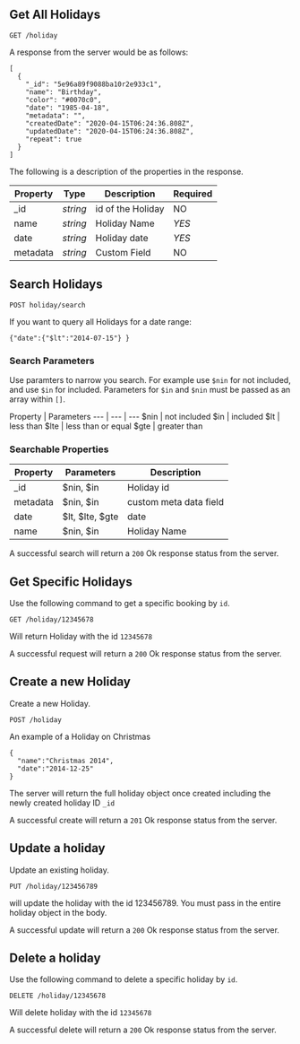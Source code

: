## Get All Holidays

```
GET /holiday
```
A response from the server would be as follows:
```
[
  {
    "_id": "5e96a89f9088ba10r2e933c1",
    "name": "Birthday",
    "color": "#0070c0",
    "date": "1985-04-18",
    "metadata": "",
    "createdDate": "2020-04-15T06:24:36.808Z",
    "updatedDate": "2020-04-15T06:24:36.808Z",
    "repeat": true
  }
]
  ```
The following is a description of the properties in the response.

Property | Type | Description | Required
--- | --- | --- | ---
_id | *string* | id of the Holiday | NO
name | *string* | Holiday Name | *YES*
date | *string* | Holiday date | *YES*
metadata | *string* | Custom Field | NO

## Search Holidays
```
POST holiday/search
```
If you want to query all Holidays for a date range:
```
{"date":{"$lt":"2014-07-15"} }
```

### Search Parameters
Use paramters to narrow you search. For example use `$nin` for not included, and use `$in` for included. Parameters for `$in` and `$nin` must be passed as an array within `[]`.

Property | Parameters
--- | --- | ---
$nin | not included
$in | included
$lt | less than
$lte | less than or equal
$gte | greater than

### Searchable Properties
Property | Parameters | Description
--- | --- | ---
_id | $nin, $in | Holiday id
metadata | $nin, $in | custom meta data field
date | $lt, $lte, $gte | date
name | $nin, $in | Holiday Name

A successful search will return a `200` Ok response status from the server.

## Get Specific Holidays
Use the following command to get a specific booking by `id`.
```
GET /holiday/12345678
```
Will return Holiday with the id `12345678`

A successful request will return a `200` Ok response status from the server.

## Create a new Holiday
Create a new Holiday.
```
POST /holiday
```
An example of a Holiday on Christmas

```
{ 
  "name":"Christmas 2014",
  "date":"2014-12-25"
}
```
The server will return the full holiday object once created including the newly created holiday ID `_id`

A successful create will return a `201` Ok response status from the server.

## Update a holiday
Update an existing holiday.
```
PUT /holiday/123456789
```
will update the holiday with the id 123456789. You must pass in the entire holiday object in the body. 

A successful update will return a `200` Ok response status from the server.

## Delete a holiday
Use the following command to delete a specific holiday by `id`.
```
DELETE /holiday/12345678
```
Will delete holiday with the id `12345678`

A successful delete will return a `200` Ok response status from the server.
